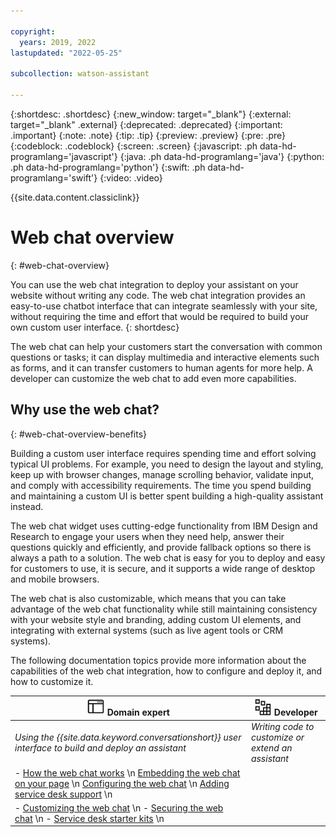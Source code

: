 ```yaml
---

copyright:
  years: 2019, 2022
lastupdated: "2022-05-25"

subcollection: watson-assistant

---
```


{:shortdesc: .shortdesc}
{:new_window: target="_blank"}
{:external: target="_blank" .external}
{:deprecated: .deprecated}
{:important: .important}
{:note: .note}
{:tip: .tip}
{:preview: .preview}
{:pre: .pre}
{:codeblock: .codeblock}
{:screen: .screen}
{:javascript: .ph data-hd-programlang='javascript'}
{:java: .ph data-hd-programlang='java'}
{:python: .ph data-hd-programlang='python'}
{:swift: .ph data-hd-programlang='swift'}
{:video: .video}

{{site.data.content.classiclink}}

# Web chat overview
{: #web-chat-overview}

You can use the web chat integration to deploy your assistant on your website without writing any code. The web chat integration provides an easy-to-use chatbot interface that can integrate seamlessly with your site, without requiring the time and effort that would be required to build your own custom user interface.
{: shortdesc}

The web chat can help your customers start the conversation with common questions or tasks; it can display multimedia and interactive elements such as forms, and it can transfer customers to human agents for more help. A developer can customize the web chat to add even more capabilities.

## Why use the web chat?
{: #web-chat-overview-benefits}

Building a custom user interface requires spending time and effort solving typical UI problems. For example, you need to design the layout and styling, keep up with browser changes, manage scrolling behavior, validate input, and comply with accessibility requirements. The time you spend building and maintaining a custom UI is better spent building a high-quality assistant instead.

The web chat widget uses cutting-edge functionality from IBM Design and Research to engage your users when they need help, answer their questions quickly and efficiently, and provide fallback options so there is always a path to a solution. The web chat is easy for you to deploy and easy for customers to use, it is secure, and it supports a wide range of desktop and mobile browsers.

The web chat is also customizable, which means that you can take advantage of the web chat functionality while still maintaining consistency with your website style and branding, adding custom UI elements, and integrating with external systems (such as live agent tools or CRM systems).

The following documentation topics provide more information about the capabilities of the web chat integration, how to configure and deploy it, and how to customize it.

| ![GUI icon](images/gui_icon.png) Domain expert | ![Development icon](images/development_icon.png) Developer |
|-------|--------|
| _Using the {{site.data.keyword.conversationshort}} user interface to build and deploy an assistant_ | _Writing code to customize or extend an assistant_ |
| - [How the web chat works](/docs/watson-assistant?topic=watson-assistant-web-chat-architecture.md) \n [Embedding the web chat on your page](/docs/watson-assistant?topic=watson-assistant-deploy-web-chat) \n [Configuring the web chat](/docs/watson-assistant?topic=watson-assistant-web-chat-config) \n [Adding service desk support](/docs/watson-assistant?topic=watson-assistant-deploy-web-chat-haa) \n |
| - [Customizing the web chat](/docs/watson-assistant?topic=watson-assistant-web-chat-customize) \n - [Securing the web chat](/docs/watson-assistant?topic=watson-assistant-web-chat-security) \n - [Service desk starter kits](/docs/watson-assistant?topic=watson-assistant-web-chat-service-desk-starter-kits) \n |

